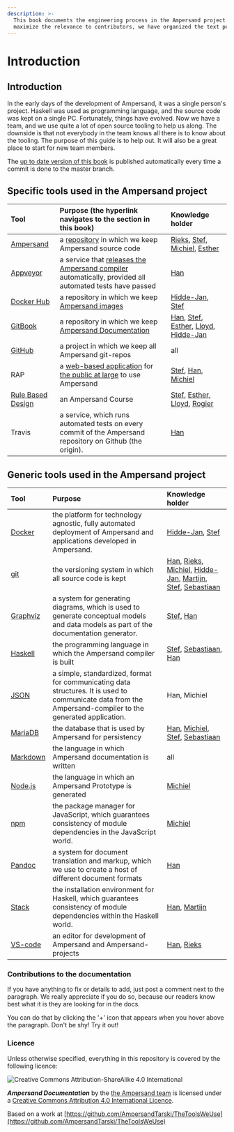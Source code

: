 ```yaml
---
description: >-
  This book documents the engineering process in the Ampersand project. To
  maximize the relevance to contributors, we have organized the text per tool.
---
```


# Introduction

## Introduction

In the early days of the development of Ampersand, it was a single person's project. Haskell was used as programming language, and the source code was kept on a single PC. Fortunately, things have evolved. Now we have a team, and we use quite a lot of open source tooling to help us along. The downside is that not everybody in the team knows all there is to know about the tooling. The purpose of this guide is to help out. It will also be a great place to start for new team members.

The [up to date version of this book](http://ampersandtarski.gitbooks.io/the-tools-we-use-for-ampersand/) is published automatically every time a commit is done to the master branch.

## Specific tools used in the Ampersand project

| Tool | Purpose \(the hyperlink navigates to the section in this book\) | Knowledge holder |
| :--- | :--- | :--- |
| [Ampersand](https://github.com/AmpersandTarski/Ampersand/) | a [repository](gitbook/getting-started-with-gitbook.md) in which we keep Ampersand source code | [Rieks](https://github.com/RieksJ), [Stef](https://github.com/stefjoosten), [Michiel](https://github.com/Michiel-s), [Esther](https://github.com/EstherHageraats) |
| [Appveyor](https://ci.appveyor.com/project/hanjoosten/ampersand) | a service that [releases the Ampersand compiler](git/releasing-ampersand-and-workflow-details.md) automatically, provided all automated tests have passed | [Han](https://github.com/hanjoosten) |
| [Docker Hub](https://hub.docker.com/u/ampersandtarski/) | a repository in which we keep [Ampersand images](installation-of-rap/making-docker-images.md) | [Hidde-Jan](https://github.com/hidde-jan), [Stef](https://github.com/stefjoosten) |
| [GitBook](https://www.ou.nl/-/IM0403_Rule-Based-Design) | a repository in which we keep [Ampersand Documentation](gitbook/) | [Han](https://github.com/hanjoosten), [Stef](https://github.com/stefjoosten), [Esther](https://github.com/EstherHageraats), [Lloyd](https://github.com/LloydRutledge), [Hidde-Jan](https://github.com/hidde-jan) |
| [GitHub](https://github.com/AmpersandTarski/) | a project in which we keep all Ampersand git-repos | all |
| RAP | a [web-based application](installation-of-rap/) for [the public at large](functionality-of-rap3/) to use Ampersand | [Stef](https://github.com/stefjoosten), [Han](https://github.com/hanjoosten), [Michiel](https://github.com/Michiel-s) |
| [Rule Based Design](https://www.ou.nl/-/IM0403_Rule-Based-Design) | an Ampersand Course | [Stef](https://github.com/stefjoosten), [Esther](https://github.com/EstherHageraats), [Lloyd](https://github.com/LloydRutledge), [Rogier](https://github.com/rvandewetering) |
| Travis | a service, which runs automated tests on every commit of the Ampersand repository on Github \(the origin\). | [Han](https://github.com/hanjoosten) |

## Generic tools used in the Ampersand project

| Tool | Purpose | Knowledge holder |
| :--- | :--- | :--- |
| [Docker](https://www.docker.com/) | the platform for technology agnostic, fully automated deployment of Ampersand and applications developed in Ampersand. | [Hidde-Jan](https://github.com/hidde-jan), [Stef](https://github.com/stefjoosten) |
| [git](https://git-scm.com/community) | the versioning system in which all source code is kept | [Han](https://github.com/hanjoosten), [Rieks](https://github.com/RieksJ), [Michiel](https://github.com/Michiel-s), [Hidde-Jan](https://github.com/hidde-jan), [Martijn](https://github.com/Oblosys), [Stef](https://github.com/stefjoosten), [Sebastiaan](https://github.com/sjcjoosten) |
| [Graphviz](https://www.graphviz.org/) | a system for generating diagrams, which is used to generate conceptual models and data models as part of the documentation generator. | [Stef](https://github.com/stefjoosten), [Han](https://github.com/hanjoosten) |
| [Haskell](https://www.haskell.org/) | the programming language in which the Ampersand compiler is built | [Stef](https://github.com/stefjoosten), [Sebastiaan](https://github.com/sjcjoosten), [Han](https://github.com/hanjoosten) |
| [JSON](https://www.json.org/) | a simple, standardized, format for communicating data structures. It is used to communicate data from the Ampersand-compiler to the generated application. | Han, Michiel |
| [MariaDB](https://mariadb.org/) | the database that is used by Ampersand for persistency | [Han](https://github.com/hanjoosten), [Michiel](https://github.com/Michiel-s), [Stef](https://github.com/stefjoosten), [Sebastiaan](https://github.com/sjcjoosten) |
| [Markdown](https://www.markdownguide.org/) | the language in which Ampersand documentation is written | all |
| [Node.js](https://nodejs.org/) | the language in which an Ampersand Prototype is generated | [Michiel](https://github.com/Michiel-s) |
| [npm](https://www.npmjs.com/) | the package manager for JavaScript, which guarantees consistency of module dependencies in the JavaScript world. | [Michiel](https://github.com/Michiel-s) |
| [Pandoc](https://pandoc.org/) | a system for document translation and markup, which we use to create a host of different document formats | [Han](https://github.com/hanjoosten) |
| [Stack](https://www.haskellstack.org/) | the installation environment for Haskell, which guarantees consistency of module dependencies within the Haskell world. | [Han](https://github.com/hanjoosten), [Martijn](https://github.com/Oblosys) |
| [VS-code](https://code.visualstudio.com/) | an editor for development of Ampersand and Ampersand-projects | [Han](https://github.com/hanjoosten), [Rieks](https://github.com/RieksJ) |

### Contributions to the documentation

If you have anything to fix or details to add, just post a comment next to the paragraph. We really appreciate if you do so, because our readers know best what it is they are looking for in the docs.

You can do that by clicking the '+' icon that appears when you hover above the paragraph. Don't be shy! Try it out!

### Licence

Unless otherwise specified, everything in this repository is covered by the following licence:

![Creative Commons Attribution-ShareAlike 4.0 International](https://licensebuttons.net/l/by-sa/4.0/88x31.png)

_**Ampersand Documentation**_ by the [the Ampersand team](http://www.gitbook.com/@ampersandtarski/) is licensed under a [Creative Commons Attribution 4.0 International Licence](http://creativecommons.org/licenses/by-sa/4.0/).

Based on a work at [https://github.com/AmpersandTarski/TheToolsWeUse](https://github.com/AmpersandTarski/TheToolsWeUse)


